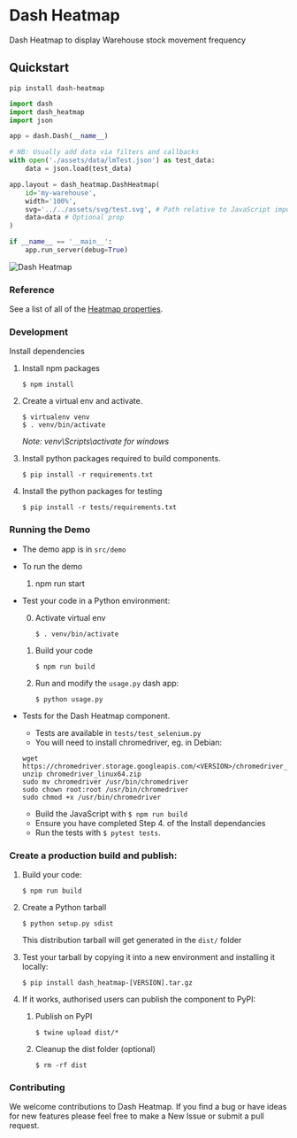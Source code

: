 # Dash Heatmap

Dash Heatmap to display Warehouse stock movement frequency

## Quickstart

```
pip install dash-heatmap
```

```python
import dash
import dash_heatmap
import json

app = dash.Dash(__name__)

# NB: Usually add data via filters and callbacks
with open('./assets/data/lmTest.json') as test_data:
    data = json.load(test_data)

app.layout = dash_heatmap.DashHeatmap(
    id='my-warehouse',
    width='100%',
    svg='../../assets/svg/test.svg', # Path relative to JavaScript imports
    data=data # Optional prop
)

if __name__ == '__main__':
    app.run_server(debug=True)
```

![Dash Heatmap](https://user-images.githubusercontent.com/28781401/89284131-3694d600-d646-11ea-80fb-868832a805fb.png)

### Reference

See a list of all of the [Heatmap properties](./reference.md).

### Development

Install dependencies

1. Install npm packages
    ```
    $ npm install
    ```
2. Create a virtual env and activate.
    ```
    $ virtualenv venv
    $ . venv/bin/activate
    ```
    _Note: venv\Scripts\activate for windows_

3. Install python packages required to build components.
    ```
    $ pip install -r requirements.txt
    ```
4. Install the python packages for testing
    ```
    $ pip install -r tests/requirements.txt
    ```

### Running the Demo

- The demo app is in `src/demo`
- To run the demo

    1. npm run start

- Test your code in a Python environment:

    0. Activate virtual env
        ```
        $ . venv/bin/activate
        ```
    1. Build your code
        ```
        $ npm run build
        ```
    2. Run and modify the `usage.py` dash app:
        ```
        $ python usage.py
        ```
- Tests for the Dash Heatmap component.
    - Tests are available in `tests/test_selenium.py`
    - You will need to install chromedriver, eg. in Debian:
    ```
    wget https://chromedriver.storage.googleapis.com/<VERSION>/chromedriver_linux64.zip
    unzip chromedriver_linux64.zip
    sudo mv chromedriver /usr/bin/chromedriver
    sudo chown root:root /usr/bin/chromedriver
    sudo chmod +x /usr/bin/chromedriver
    ```
    - Build the JavaScript with `$ npm run build`
    - Ensure you have completed Step 4. of the Install dependancies
    - Run the tests with `$ pytest tests`.

### Create a production build and publish:

1. Build your code:
    ```
    $ npm run build
    ```
2. Create a Python tarball
    ```
    $ python setup.py sdist
    ```
    This distribution tarball will get generated in the `dist/` folder

3. Test your tarball by copying it into a new environment and installing it locally:
    ```
    $ pip install dash_heatmap-[VERSION].tar.gz
    ```

4. If it works, authorised users can publish the component to PyPI:
    1. Publish on PyPI
        ```
        $ twine upload dist/*
        ```
    2. Cleanup the dist folder (optional)
        ```
        $ rm -rf dist
        ```

### Contributing

We welcome contributions to Dash Heatmap. If you find a bug or have ideas for new features please feel free to make a New Issue or submit a pull request.
